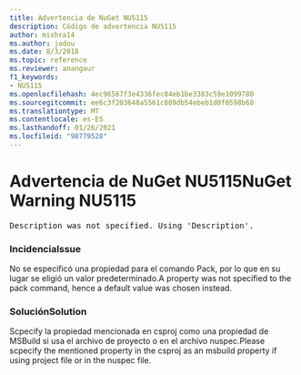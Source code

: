 ```yaml
---
title: Advertencia de NuGet NU5115
description: Código de advertencia NU5115
author: mishra14
ms.author: jodou
ms.date: 8/3/2018
ms.topic: reference
ms.reviewer: anangaur
f1_keywords:
- NU5115
ms.openlocfilehash: 4ec96567f3e4336fec84eb1be3383c59e1099780
ms.sourcegitcommit: ee6c3f203648a5561c809db54ebeb1d0f0598b68
ms.translationtype: MT
ms.contentlocale: es-ES
ms.lasthandoff: 01/26/2021
ms.locfileid: "98779528"
---
```

# <a name="nuget-warning-nu5115"></a><span data-ttu-id="5e538-103">Advertencia de NuGet NU5115</span><span class="sxs-lookup"><span data-stu-id="5e538-103">NuGet Warning NU5115</span></span>
<pre>Description was not specified. Using 'Description'.</pre>

### <a name="issue"></a><span data-ttu-id="5e538-104">Incidencia</span><span class="sxs-lookup"><span data-stu-id="5e538-104">Issue</span></span>

<span data-ttu-id="5e538-105">No se especificó una propiedad para el comando Pack, por lo que en su lugar se eligió un valor predeterminado.</span><span class="sxs-lookup"><span data-stu-id="5e538-105">A property was not specified to the pack command, hence a default value was chosen instead.</span></span>


### <a name="solution"></a><span data-ttu-id="5e538-106">Solución</span><span class="sxs-lookup"><span data-stu-id="5e538-106">Solution</span></span>

<span data-ttu-id="5e538-107">Scpecify la propiedad mencionada en csproj como una propiedad de MSBuild si usa el archivo de proyecto o en el archivo nuspec.</span><span class="sxs-lookup"><span data-stu-id="5e538-107">Please scpecify the mentioned property in the csproj as an msbuild property if using project file or in the nuspec file.</span></span>

